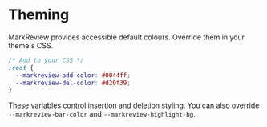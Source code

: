 # Theming

MarkReview provides accessible default colours. Override them in your theme's CSS.

```css
/* Add to your CSS */
:root {
  --markreview-add-color: #0044ff;
  --markreview-del-color: #d20f39;
}
```

These variables control insertion and deletion styling.
You can also override `--markreview-bar-color` and `--markreview-highlight-bg`.
